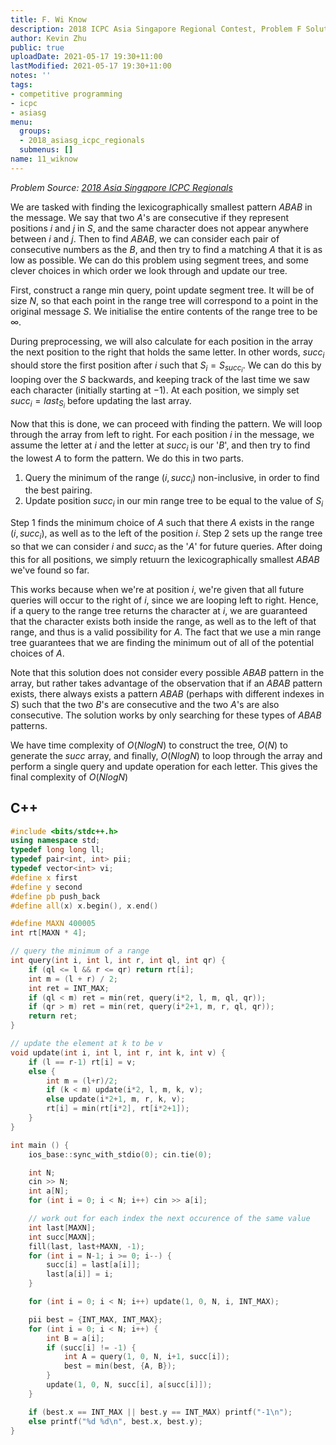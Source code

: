 ```yaml
---
title: F. Wi Know
description: 2018 ICPC Asia Singapore Regional Contest, Problem F Solution
author: Kevin Zhu
public: true
uploadDate: 2021-05-17 19:30+11:00
lastModified: 2021-05-17 19:30+11:00
notes: ''
tags:
- competitive programming
- icpc
- asiasg
menu:
  groups:
  - 2018_asiasg_icpc_regionals
  submenus: []
name: 11_wiknow
---
```


_Problem Source: [2018 Asia Singapore ICPC Regionals](https://asiasg18.kattis.com/problems)_

We are tasked with finding the lexicographically smallest pattern $ABAB$ in the message. We say that two $A$'s are consecutive if they represent positions $i$ and $j$ in $S$, and the same character does not appear anywhere between $i$ and $j$. Then to find $ABAB$, we can consider each pair of consecutive numbers as the $B$, and then try to find a matching $A$ that it is as low as possible. We can do this problem using segment trees, and some clever choices in which order we look through and update our tree.

First, construct a range min query, point update segment tree. It will be of size $N$, so that each point in the range tree will correspond to a point in the original message $S$. We initialise the entire contents of the range tree to be $\infty$.

During preprocessing, we will also calculate for each position in the array the next position to the right that holds the same letter. In other words, $succ_i$ should store the first position after $i$ such that $S_i = S_{succ_i}$. We can do this by looping over the $S$ backwards, and keeping track of the last time we saw each character (initially starting at $-1$). At each position, we simply set $succ_i = last_{S_i}$ before updating the last array.

Now that this is done, we can proceed with finding the pattern. We will loop through the array from left to right. For each position $i$ in the message, we assume the letter at $i$ and the letter at $succ_i$ is our '$B$', and then try to find the lowest $A$ to form the pattern. We do this in two parts.

1. Query the minimum of the range $(i, succ_i)$ non-inclusive, in order to find the best pairing.
2. Update position $succ_i$ in our min range tree to be equal to the value of $S_i$

Step 1 finds the minimum choice of $A$ such that there $A$ exists in the range $(i, succ_i)$, as well as to the left of the position $i$. Step 2 sets up the range tree so that we can consider $i$ and $succ_i$ as the '$A$' for future queries. After doing this for all positions, we simply retuurn the lexicographically smallest $ABAB$ we've found so far.

This works because when we're at position $i$, we're given that all future queries will occur to the right of $i$, since we are looping left to right. Hence, if a query to the range tree returns the character at $i$, we are guaranteed that the character exists both inside the range, as well as to the left of that range, and thus is a valid possibility for $A$. The fact that we use a min range tree guarantees that we are finding the minimum out of all of the potential choices of $A$.

Note that this solution does not consider every possible $ABAB$ pattern in the array, but rather takes advantage of the observation that if an $ABAB$ pattern exists, there always exists a pattern $ABAB$ (perhaps with different indexes in $S$) such that the two $B$'s are consecutive and the two $A$'s are also consecutive. The solution works by only searching for these types of $ABAB$ patterns.

We have time complexity of $O(NlogN)$ to construct the tree, $O(N)$ to generate the $succ$ array, and finally, $O(NlogN)$ to loop through the array and perform a single query and update operation for each letter. This gives the final complexity of $O(NlogN)$

## C++
```{.cpp .numberLines}
#include <bits/stdc++.h>
using namespace std;
typedef long long ll;
typedef pair<int, int> pii;
typedef vector<int> vi;
#define x first
#define y second
#define pb push_back
#define all(x) x.begin(), x.end()

#define MAXN 400005
int rt[MAXN * 4];

// query the minimum of a range
int query(int i, int l, int r, int ql, int qr) {
	if (ql <= l && r <= qr) return rt[i];
	int m = (l + r) / 2;
	int ret = INT_MAX;
	if (ql < m) ret = min(ret, query(i*2, l, m, ql, qr));
	if (qr > m) ret = min(ret, query(i*2+1, m, r, ql, qr));
	return ret;
}

// update the element at k to be v
void update(int i, int l, int r, int k, int v) {
	if (l == r-1) rt[i] = v;
	else {
		int m = (l+r)/2;
		if (k < m) update(i*2, l, m, k, v);
		else update(i*2+1, m, r, k, v);
		rt[i] = min(rt[i*2], rt[i*2+1]);
	}
}

int main () {
	ios_base::sync_with_stdio(0); cin.tie(0);

	int N;
	cin >> N;
	int a[N];
	for (int i = 0; i < N; i++) cin >> a[i];

	// work out for each index the next occurence of the same value
	int last[MAXN];
	int succ[MAXN];
	fill(last, last+MAXN, -1);
	for (int i = N-1; i >= 0; i--) {
		succ[i] = last[a[i]];
		last[a[i]] = i;
	}

	for (int i = 0; i < N; i++) update(1, 0, N, i, INT_MAX);

	pii best = {INT_MAX, INT_MAX};
	for (int i = 0; i < N; i++) {
		int B = a[i];
		if (succ[i] != -1) {
			int A = query(1, 0, N, i+1, succ[i]);
			best = min(best, {A, B});
		}
		update(1, 0, N, succ[i], a[succ[i]]);
	}

	if (best.x == INT_MAX || best.y == INT_MAX) printf("-1\n");
	else printf("%d %d\n", best.x, best.y);
}
```
